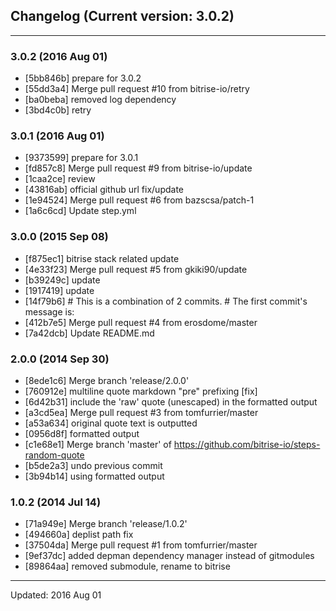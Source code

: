## Changelog (Current version: 3.0.2)

-----------------

### 3.0.2 (2016 Aug 01)

* [5bb846b] prepare for 3.0.2
* [55dd3a4] Merge pull request #10 from bitrise-io/retry
* [ba0beba] removed log dependency
* [3bd4c0b] retry

### 3.0.1 (2016 Aug 01)

* [9373599] prepare for 3.0.1
* [fd857c8] Merge pull request #9 from bitrise-io/update
* [1caa2ce] review
* [43816ab] official github url fix/update
* [1e94524] Merge pull request #6 from bazscsa/patch-1
* [1a6c6cd] Update step.yml

### 3.0.0 (2015 Sep 08)

* [f875ec1] bitrise stack related update
* [4e33f23] Merge pull request #5 from gkiki90/update
* [b39249c] update
* [1917419] update
* [14f79b6] # This is a combination of 2 commits. # The first commit's message is:
* [412b7e5] Merge pull request #4 from erosdome/master
* [7a42dcb] Update README.md

### 2.0.0 (2014 Sep 30)

* [8ede1c6] Merge branch 'release/2.0.0'
* [760912e] multiline quote markdown "pre" prefixing [fix]
* [6d42b31] include the 'raw' quote (unescaped) in the formatted output
* [a3cd5ea] Merge pull request #3 from tomfurrier/master
* [a53a634] original quote text is outputted
* [0956d8f] formatted output
* [c1e68e1] Merge branch 'master' of https://github.com/bitrise-io/steps-random-quote
* [b5de2a3] undo previous commit
* [3b94b14] using formatted output

### 1.0.2 (2014 Jul 14)

* [71a949e] Merge branch 'release/1.0.2'
* [494660a] deplist path fix
* [37504da] Merge pull request #1 from tomfurrier/master
* [9ef37dc] added depman dependency manager instead of gitmodules
* [89864aa] removed submodule, rename to bitrise

-----------------

Updated: 2016 Aug 01